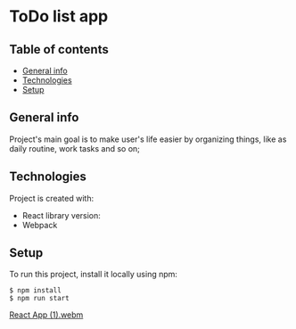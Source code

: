 # ToDo list app


## Table of contents
* [General info](#general-info)
* [Technologies](#technologies)
* [Setup](#setup)


## General info
Project's main goal is to make user's life easier by organizing things, like as daily routine, work tasks and so on;
	
## Technologies
Project is created with:
* React library version:
* Webpack 

## Setup
To run this project, install it locally using npm:

```
$ npm install
$ npm run start

```

[React App (1).webm](https://user-images.githubusercontent.com/81295000/201531568-f0d58d0a-ec31-4e7a-bf4e-740fce8dd8a0.webm)
